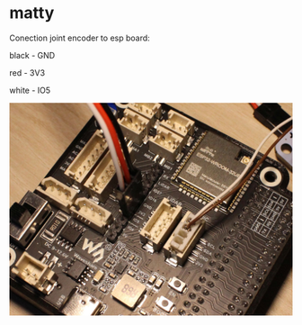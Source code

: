 # matty
Conection joint encoder to esp board:

  black   - GND

  red     - 3V3

  white   - IO5 

![Conection joint encoder - esp board](../../images/encoder-esp.jpg)
